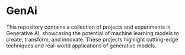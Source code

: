 # GenAi
This repository contains a collection of projects and experiments in Generative AI, showcasing the potential of machine learning models to create, transform, and innovate. These projects highlight cutting-edge techniques and real-world applications of generative models.


